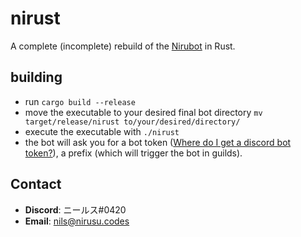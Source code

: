 # nirust
A complete (incomplete) rebuild of the [Nirubot](https://github.com/Nirusu99/nirubot) in Rust.

## building
- run `cargo build --release`
- move the executable to your desired final bot directory `mv target/release/nirust to/your/desired/directory/`
- execute the executable with `./nirust`
- the bot will ask you for a bot token \([Where do I get a discord bot token?](https://discord.com/developers/docs/intro)\), a prefix (which will trigger the bot in guilds).

## Contact
- **Discord**: ニールス#0420
- **Email**: nils@nirusu.codes
